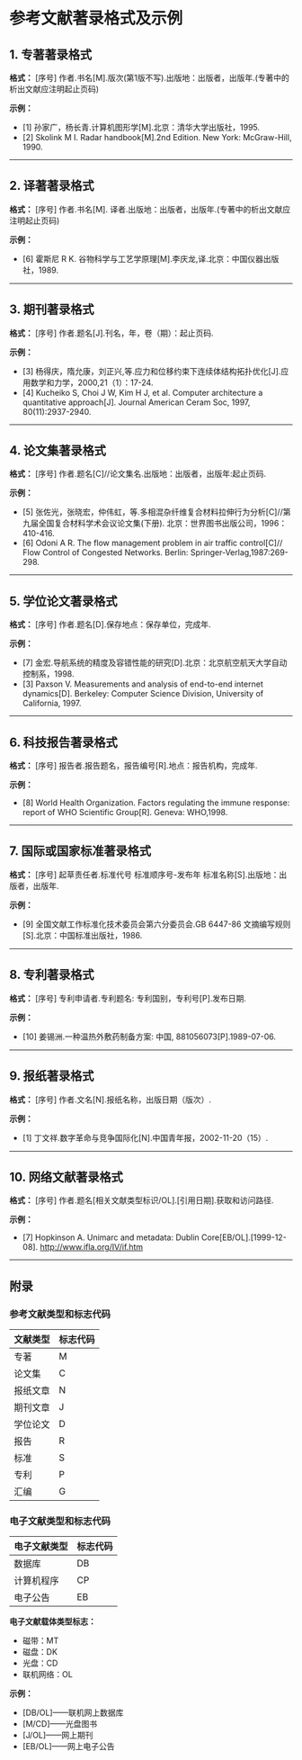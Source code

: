 # 参考文献著录格式及示例

## 1. 专著著录格式
**格式：**
\[序号\] 作者.书名\[M\].版次(第1版不写).出版地：出版者，出版年.(专著中的析出文献应注明起止页码)

**示例：**
- \[1\] 孙家广，杨长青.计算机图形学\[M\].北京：清华大学出版社，1995.
- \[2\] Skolink M I. Radar handbook\[M\].2nd Edition. New York: McGraw-Hill, 1990.

---

## 2. 译著著录格式
**格式：**
\[序号\] 作者.书名\[M\]. 译者.出版地：出版者，出版年.(专著中的析出文献应注明起止页码)

**示例：**
- \[6\] 霍斯尼 R K. 谷物科学与工艺学原理\[M\].李庆龙,译.北京：中国仪器出版社，1989.

---

## 3. 期刊著录格式
**格式：**
\[序号\] 作者.题名\[J\].刊名，年，卷（期）：起止页码.

**示例：**
- \[3\] 杨得庆，隋允康，刘正兴,等.应力和位移约束下连续体结构拓扑优化\[J\].应用数学和力学，2000,21（1）：17-24.
- \[4\] Kucheiko S, Choi J W, Kim H J, et al. Computer architecture a quantitative approach\[J\]. Journal American Ceram Soc, 1997, 80(11):2937-2940.

---

## 4. 论文集著录格式
**格式：**
\[序号\] 作者.题名\[C\]//论文集名.出版地：出版者，出版年:起止页码.

**示例：**
- \[5\] 张佐光，张晓宏，仲伟虹，等.多相混杂纤维复合材料拉伸行为分析\[C\]//第九届全国复合材料学术会议论文集(下册). 北京：世界图书出版公司，1996：410-416.
- \[6\] Odoni A R. The flow management problem in air traffic control\[C\]// Flow Control of Congested Networks. Berlin: Springer-Verlag,1987:269-298.

---

## 5. 学位论文著录格式
**格式：**
\[序号\] 作者.题名\[D\].保存地点：保存单位，完成年.

**示例：**
- \[7\] 金宏.导航系统的精度及容错性能的研究\[D\].北京：北京航空航天大学自动控制系，1998.
- \[3\] Paxson V. Measurements and analysis of end-to-end internet dynamics\[D\]. Berkeley: Computer Science Division, University of California, 1997.

---

## 6. 科技报告著录格式
**格式：**
\[序号\] 报告者.报告题名，报告编号\[R\].地点：报告机构，完成年.

**示例：**
- \[8\] World Health Organization. Factors regulating the immune response: report of WHO Scientific Group\[R\]. Geneva: WHO,1998.

---

## 7. 国际或国家标准著录格式
**格式：**
\[序号\] 起草责任者.标准代号 标准顺序号-发布年 标准名称\[S\].出版地：出版者，出版年.

**示例：**
- \[9\] 全国文献工作标准化技术委员会第六分委员会.GB 6447-86 文摘编写规则\[S\].北京：中国标准出版社，1986.

---

## 8. 专利著录格式
**格式：**
\[序号\] 专利申请者.专利题名: 专利国别，专利号\[P\].发布日期.

**示例：**
- \[10\] 姜锡洲.一种温热外敷药制备方案: 中国, 881056073\[P\].1989-07-06.

---

## 9. 报纸著录格式
**格式：**
\[序号\] 作者.文名\[N\].报纸名称，出版日期（版次）.

**示例：**
- \[1\] 丁文祥.数字革命与竞争国际化\[N\].中国青年报，2002-11-20（15）.

---

## 10. 网络文献著录格式
**格式：**
\[序号\] 作者.题名\[相关文献类型标识/OL\].\[引用日期\].获取和访问路径.

**示例：**
- \[7\] Hopkinson A. Unimarc and metadata: Dublin Core\[EB/OL\].\[1999-12-08\]. http://www.ifla.org/IV/if.htm

---

## 附录

### 参考文献类型和标志代码
| 文献类型 | 标志代码 |
| -------- | -------- |
| 专著     | M        |
| 论文集   | C        |
| 报纸文章 | N        |
| 期刊文章 | J        |
| 学位论文 | D        |
| 报告     | R        |
| 标准     | S        |
| 专利     | P        |
| 汇编     | G        |

### 电子文献类型和标志代码
| 电子文献类型 | 标志代码 |
| ------------ | -------- |
| 数据库       | DB       |
| 计算机程序   | CP       |
| 电子公告     | EB       |

**电子文献载体类型标志：**
- 磁带：MT
- 磁盘：DK
- 光盘：CD
- 联机网络：OL

**示例：**
- \[DB/OL\]——联机网上数据库
- \[M/CD\]——光盘图书
- \[J/OL\]——网上期刊
- \[EB/OL\]——网上电子公告